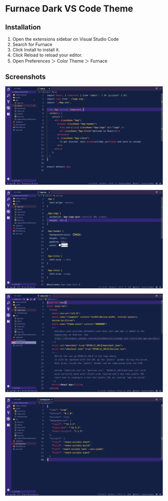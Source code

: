 # Furnace Dark VS Code Theme

## Installation

1. Open the extensions sidebar on Visual Studio Code
2. Search for Furnace
3. Click Install to install it.
4. Click Reload to reload your editor.
5. Open Preferences ＞ Color Theme ＞ Furnace

## Screenshots

![React JS](https://raw.githubusercontent.com/SolomonSScott/furnace-vscode-theme/master/images/furnace-js-react.png)

![CSS](https://raw.githubusercontent.com/SolomonSScott/furnace-vscode-theme/master/images/furnace-css.png)

![HTML](https://raw.githubusercontent.com/SolomonSScott/furnace-vscode-theme/master/images/furnace-html.png)

![JSON](https://raw.githubusercontent.com/SolomonSScott/furnace-vscode-theme/master/images/furnace-json.png)